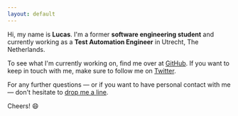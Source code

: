 ```yaml
---
layout: default
---
```


Hi, my name is **Lucas**. I'm a former **software engineering student** and currently working as a **Test Automation Engineer** in Utrecht, The Netherlands.

To see what I'm currently working on, find me over at <i class="fas fa-github"></i> [GitHub](https://github.com/lucaslampe/). If you want to keep in touch with me, make sure to follow me on <i class="fas fa-twitter"></i> [Twitter](https://twitter.com/lucaslampe).

For any further questions — or if you want to have personal contact with me — don't hesitate to <i class="fas fa-at"></i> [drop me a line](mailto:lcj@duck.com).

Cheers! 😄

